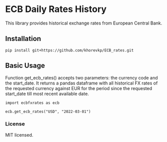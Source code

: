 ECB Daily Rates History
========

This library provides historical exchange rates from European Central Bank.

## Installation

`pip install git+https://github.com/khorevkp/ECB_rates.git`

## Basic Usage

Function get_ecb_rates() accepts two parameters: the currency code and the start_date.
It returns a pandas dataframe with all historical FX rates of the requested currency against EUR for the period since the requested start_date till most recent available date.

```
import ecbfxrates as ecb

ecb.get_ecb_rates("USD", "2022-03-01")
```

### License
MIT licensed. 

